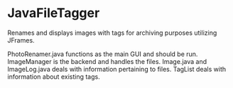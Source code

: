 # JavaFileTagger
Renames and displays images with tags for archiving purposes utilizing JFrames.

PhotoRenamer.java functions as the main GUI and should be run.
ImageManager is the backend and handles the files.
Image.java and ImageLog.java deals with information pertaining to files.
TagList deals with information about existing tags.
